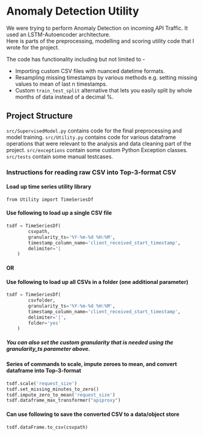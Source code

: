 # Anomaly Detection Utility
We were trying to perform Anomaly Detection on incoming API Traffic. It used an LSTM-Autoencoder architecture.  
Here is parts of the preprocessing, modelling and scoring utility code that I wrote for the project.

The code has functionality including but not limited to -
* Importing custom CSV files with nuanced datetime formats.
* Resampling missing timestamps by various methods e.g. setting missing values to mean of last n timestamps.
* Custom `train_test_split` alternative that lets you easily split by whole months of data instead of a decimal %.

## Project Structure
`src/SupervisedModel.py` contains code for the final preprocessing and model training.
`src/Utility.py` contains code for various dataframe operations that were relevant to the analysis and data cleaning part of the project.
`src/exceptions` contain some custom Python Exception classes.
`src/tests` contain some manual testcases.


### Instructions for reading raw CSV into Top-3-format CSV  
  
  
#### Load up time series utility library
`from Utility import TimeSeriesDf`  
  
#### Use following to load up a single CSV file
```python
tsdf = TimeSeriesDf(
        csvpath,
        granularity_ts='%Y-%m-%d %H:%M',
        timestamp_column_name='client_received_start_timestamp',
        delimiter='|
    )  
```  
#### OR
#### Use following to load up all CSVs in a folder (one additional parameter)
```python
tsdf = TimeSeriesDf(
        csvfolder,
        granularity_ts='%Y-%m-%d %H:%M',
        timestamp_column_name='client_received_start_timestamp',
        delimiter='|',
        folder='yes'
    )
```  
  
##### You can also set the custom granularity that is needed using the granularity_ts parameter above.

#### Series of commands to scale, impute zeroes to mean, and convert dataframe into Top-3-format
```python
tsdf.scale('request_size')
tsdf.set_missing_minutes_to_zero()
tsdf.impute_zero_to_mean('request_size')
tsdf.dataframe_max_transformer("apiproxy")
```

#### Can use following to save the converted CSV to a data/object store
`tsdf.dataFrame.to_csv(csvpath)`